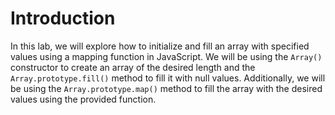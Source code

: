 # Introduction

In this lab, we will explore how to initialize and fill an array with specified values using a mapping function in JavaScript. We will be using the `Array()` constructor to create an array of the desired length and the `Array.prototype.fill()` method to fill it with null values. Additionally, we will be using the `Array.prototype.map()` method to fill the array with the desired values using the provided function.
